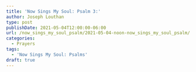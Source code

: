 ```yaml
---
title: 'Now Sings My Soul: Psalm 3:'
author: Joseph Louthan
type: post
publishDate: 2021-05-04T12:00:00-06:00
url: /now_sings_my_soul_psalm/2021-05-04-noon-now_sings_my_soul_psalm/
categories:
  - Prayers
tags:
  - 'Now Sings My Soul: Psalms'
draft: true
---
```

<pre>
<div style="font-variant: small-caps;">

</div>

</pre>
